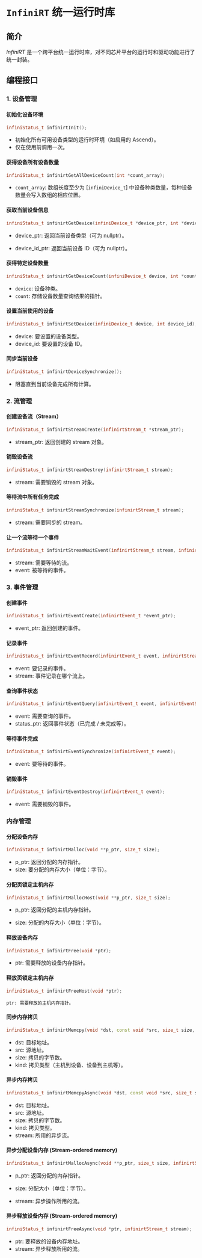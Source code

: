 
# `InfiniRT` 统一运行时库

## 简介

*InfiniRT* 是一个跨平台统一运行时库，对不同芯片平台的运行时和驱动功能进行了统一封装。

## 编程接口

### 1. 设备管理

#### 初始化设备环境

``` c++
infiniStatus_t infinirtInit();
```

- 初始化所有可用设备类型的运行时环境（如启用的 Ascend）。
- 仅在使用前调用一次。
#### 获得设备所有设备数量

``` c++
infiniStatus_t infinirtGetAllDeviceCount(int *count_array);
```

- `count_array`: 数组长度至少为 [`infiniDevice_t`] 中设备种类数量，每种设备数量会写入数组的相应位置。

#### 获取当前设备信息

``` c++
infiniStatus_t infinirtGetDevice(infiniDevice_t *device_ptr, int *device_id_ptr);
```

- device_ptr: 返回当前设备类型（可为 nullptr）。

- device_id_ptr: 返回当前设备 ID（可为 nullptr）。
#### 获得特定设备数量

``` c++
infiniStatus_t infinirtGetDeviceCount(infiniDevice_t device, int *count);
```

- `device`: 设备种类。
- `count`: 存储设备数量查询结果的指针。

#### 设置当前使用的设备

``` c++
infiniStatus_t infinirtSetDevice(infiniDevice_t device, int device_id);
```

- device: 要设置的设备类型。
- device_id: 要设置的设备 ID。

#### 同步当前设备

``` c++
infiniStatus_t infinirtDeviceSynchronize();
```

- 阻塞直到当前设备完成所有计算。

### 2. 流管理

#### 创建设备流（Stream）

``` c++
infiniStatus_t infinirtStreamCreate(infinirtStream_t *stream_ptr);
```

- stream_ptr: 返回创建的 stream 对象。

#### 销毁设备流

``` c++
infiniStatus_t infinirtStreamDestroy(infinirtStream_t stream);
```

- stream: 需要销毁的 stream 对象。

#### 等待流中所有任务完成

``` c++
infiniStatus_t infinirtStreamSynchronize(infinirtStream_t stream);
```

- stream: 需要同步的 stream。

#### 让一个流等待一个事件

``` c++
infiniStatus_t infinirtStreamWaitEvent(infinirtStream_t stream, infinirtEvent_t event);
```

- stream: 需要等待的流。
- event: 被等待的事件。

### 3. 事件管理
#### 创建事件

``` c++
infiniStatus_t infinirtEventCreate(infinirtEvent_t *event_ptr);
```

- event_ptr: 返回创建的事件。

#### 记录事件

``` c++
infiniStatus_t infinirtEventRecord(infinirtEvent_t event, infinirtStream_t stream);
```

- event: 要记录的事件。
- stream: 事件记录在哪个流上。

#### 查询事件状态

``` c++
infiniStatus_t infinirtEventQuery(infinirtEvent_t event, infinirtEventStatus_t *status_ptr);
```

- event: 需要查询的事件。
- status_ptr: 返回事件状态（已完成 / 未完成等）。

#### 等待事件完成

``` c++
infiniStatus_t infinirtEventSynchronize(infinirtEvent_t event);
```

- event: 要等待的事件。

#### 销毁事件

``` c++
infiniStatus_t infinirtEventDestroy(infinirtEvent_t event);
```

- event: 需要销毁的事件。

### 内存管理

#### 分配设备内存

``` c++
infiniStatus_t infinirtMalloc(void **p_ptr, size_t size);
```

- p_ptr: 返回分配的内存指针。
- size: 要分配的内存大小（单位：字节）。

#### 分配页锁定主机内存

``` c++
infiniStatus_t infinirtMallocHost(void **p_ptr, size_t size);
```

- p_ptr: 返回分配的主机内存指针。

- size: 分配的内存大小（单位：字节）。

#### 释放设备内存

``` c++
infiniStatus_t infinirtFree(void *ptr);
```

- ptr: 需要释放的设备内存指针。

#### 释放页锁定主机内存

``` c++
infiniStatus_t infinirtFreeHost(void *ptr);
```

    ptr: 需要释放的主机内存指针。

#### 同步内存拷贝

``` c++
infiniStatus_t infinirtMemcpy(void *dst, const void *src, size_t size, infinirtMemcpyKind_t kind);
```

- dst: 目标地址。
- src: 源地址。
- size: 拷贝的字节数。
- kind: 拷贝类型（主机到设备、设备到主机等）。

#### 异步内存拷贝

``` c++
infiniStatus_t infinirtMemcpyAsync(void *dst, const void *src, size_t size, infinirtMemcpyKind_t kind, infinirtStream_t stream);
```

- dst: 目标地址。
- src: 源地址。
- size: 拷贝的字节数。
- kind: 拷贝类型。
- stream: 所用的异步流。

#### 异步分配设备内存 (Stream-ordered memory)

``` c++
infiniStatus_t infinirtMallocAsync(void **p_ptr, size_t size, infinirtStream_t stream);
```

- p_ptr: 返回分配的内存指针。

- size: 分配大小（单位：字节）。

- stream: 异步操作所用的流。

#### 异步释放设备内存 (Stream-ordered memory)

``` c++
infiniStatus_t infinirtFreeAsync(void *ptr, infinirtStream_t stream);
```

- ptr: 要释放的设备内存地址。
- stream: 异步释放所用的流。

